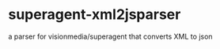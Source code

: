 superagent-xml2jsparser
=======================

a parser for visionmedia/superagent that converts XML to json
